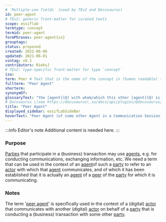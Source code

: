 ```yaml
---
# `Multiple-use fields` (used by TEv2 and Docusaurus)
id: peer-agent
# TEv2: generic front-matter for curated texts
scope: essiflab
termtype: concept
termid: peer-agent
formPhrases: peer-agent{ss}
grouptags:
status: proposed
created: 2022-06-06
updated: 2021-06-01
vsntag: v0.1
contributors: RieksJ
# TEv2: type-specific front-matter for type `concept`
isa:
term: Peer # Text that is the name of the concept in (human readable) texts.
fullterm: "Peer Agent"
shorterm:
synonymOf:
glossaryText: "the [agent](@) with whom/which this other [agent](@) is communicating in that [communication session](@)."
# Docusaurus \(see https://docusaurus\.io/docs/api/plugins/@docusaurus/plugin-content-docs#markdown-front-matter\):
title: "Peer Agent"
displayed_sidebar: essifLabSideBar
hoverText: "Peer Agent (of some other Agent in a Communication Session): the Agent with whom/which this other Agent is communicating in that Communication Session."
---
```


:::info Editor's note
Additional content is needed here.
:::

### Purpose
[Parties](@) that participate in a (business) transaction may use [agents](@), e.g. for conducting communications, exchanging information, etc. We need a term that can be used in the context of an [agent](@)of such a [party](@) to refer to an [actor](@) with which that [agent](@) communicates, and of which it has been established that it is actually an [agent](@) of a [peer](peer-party@) of the [party](@) for which it is communicating.

### Notes
The term '[peer agent](@)' is specifically used in the context of a (digital) [actor](@) that communicates with another (digital) [actor](@) on behalf of a [party](@) that is conducting a (business) transaction with some other [party](@).
